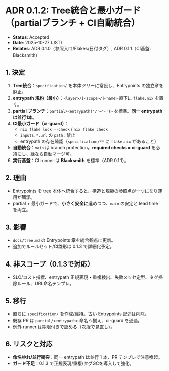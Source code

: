 # ADR 0.1.2: Tree統合と最小ガード（partialブランチ + CI自動統合）

- **Status**: Accepted
- **Date**: 2025-10-27 (JST)
- **Relates**: ADR 0.1.0（参照入口/Flakes/日付タグ）, ADR 0.1.1（CI基盤: Blacksmith）

## 1. 決定
1) **Tree統合**：`specification/` を本体ツリーに常設し、Entrypoints の独立章を廃止。
2) **entrypath 規約（最小）**：`<layer>/[<scope>/]<name>` 直下に `flake.nix` を置く。
3) **partial ブランチ**：`partial/<entrypath('/'→'-')>` を標準。**同一 entrypath は並行1本**。
4) **CI最小ガード（ci-guard）**：
   - `nix flake lock --check` / `nix flake check`
   - `inputs.*.url` の `path:` 禁止
   - entrypath の存在確認（`specification/**` に `flake.nix` があること）
5) **自動統合**：`main` は branch protection。**required checks = ci-guard** を必須にし、緑なら自動マージ可。
6) **実行基盤**：CI runner は **Blacksmith** を標準（ADR 0.1.1）。

## 2. 理由
- Entrypoints を tree 本体へ統合すると、構造と規範の参照点が一つになり運用が簡潔。
- partial + 最小ガードで、**小さく安全に**進めつつ、`main` の安定と lead time を両立。

## 3. 影響
- `docs/tree.md` の Entrypoints 章を統合観点に更新。
- 追加でルールセット/CI雛形は 0.1.3 で詳細化予定。

## 4. 非スコープ（0.1.3で対応）
- SLO/コスト指標、entrypath 正規表現・重複検出、失敗メッセ定型、タグ掃除ルール、URL命名テンプレ。

## 5. 移行
- 直ちに `specification/` を作成/維持。古い Entrypoints 記述は削除。
- 既存 PR は `partial/<entrypath>` 命名へ揃え、ci-guard を通過。
- 例外 runner は期限付きで認める（次版で見直し）。

## 6. リスクと対応
- **命名ゆれ/並行衝突**：同一 entrypath は並行 1 本、PR テンプレで注意喚起。
- **ガード不足**：0.1.3 で正規表現/重複/タグGCを導入して強化。
